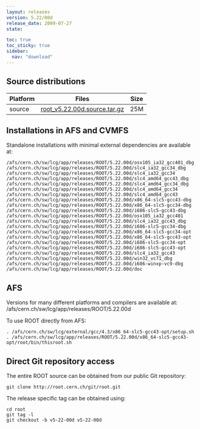 ```yaml
---
layout: releases
version: 5.22/00d
release_date: 2009-07-27
state:

toc: true
toc_sticky: true
sidebar:
  nav: "download"
---
```



## Source distributions

| Platform       | Files | Size |
|-----------|-------|-----|
| source | [root_v5.22.00d.source.tar.gz](https://root.cern.ch/download/root_v5.22.00d.source.tar.gz) |  25M |




## Installations in AFS and CVMFS
Standalone installations with minimal external dependencies are available at:
~~~
/afs/cern.ch/sw/lcg/app/releases/ROOT/5.22.00d/osx105_ia32_gcc401_dbg
/afs/cern.ch/sw/lcg/app/releases/ROOT/5.22.00d/slc4_ia32_gcc34_dbg
/afs/cern.ch/sw/lcg/app/releases/ROOT/5.22.00d/slc4_ia32_gcc34
/afs/cern.ch/sw/lcg/app/releases/ROOT/5.22.00d/slc4_amd64_gcc43_dbg
/afs/cern.ch/sw/lcg/app/releases/ROOT/5.22.00d/slc4_amd64_gcc34_dbg
/afs/cern.ch/sw/lcg/app/releases/ROOT/5.22.00d/slc4_amd64_gcc34
/afs/cern.ch/sw/lcg/app/releases/ROOT/5.22.00d/slc4_amd64_gcc43
/afs/cern.ch/sw/lcg/app/releases/ROOT/5.22.00d/x86_64-slc5-gcc43-dbg
/afs/cern.ch/sw/lcg/app/releases/ROOT/5.22.00d/x86_64-slc5-gcc34-dbg
/afs/cern.ch/sw/lcg/app/releases/ROOT/5.22.00d/i686-slc5-gcc43-dbg
/afs/cern.ch/sw/lcg/app/releases/ROOT/5.22.00d/osx105_ia32_gcc401
/afs/cern.ch/sw/lcg/app/releases/ROOT/5.22.00d/slc4_ia32_gcc43_dbg
/afs/cern.ch/sw/lcg/app/releases/ROOT/5.22.00d/i686-slc5-gcc34-dbg
/afs/cern.ch/sw/lcg/app/releases/ROOT/5.22.00d/x86_64-slc5-gcc34-opt
/afs/cern.ch/sw/lcg/app/releases/ROOT/5.22.00d/x86_64-slc5-gcc43-opt
/afs/cern.ch/sw/lcg/app/releases/ROOT/5.22.00d/i686-slc5-gcc34-opt
/afs/cern.ch/sw/lcg/app/releases/ROOT/5.22.00d/i686-slc5-gcc43-opt
/afs/cern.ch/sw/lcg/app/releases/ROOT/5.22.00d/slc4_ia32_gcc43
/afs/cern.ch/sw/lcg/app/releases/ROOT/5.22.00d/win32_vc71_dbg
/afs/cern.ch/sw/lcg/app/releases/ROOT/5.22.00d/i686-winxp-vc9-dbg
/afs/cern.ch/sw/lcg/app/releases/ROOT/5.22.00d/doc
~~~

## AFS
Versions for many different platforms and compilers are available at:
/afs/cern.ch/sw/lcg/app/releases/ROOT/5.22.00d

To use ROOT directly from AFS:
~~~
. /afs/cern.ch/sw/lcg/external/gcc/4.3/x86_64-slc5-gcc43-opt/setup.sh
. /afs/cern.ch/sw/lcg/app/releases/ROOT/5.22.00d/x86_64-slc5-gcc43-opt/root/bin/thisroot.sh
~~~

## Direct Git repository access
The entire ROOT source can be obtained from our public Git repository:

~~~
git clone http://root.cern.ch/git/root.git
~~~
The release specific tag can be obtained using:
~~~
cd root
git tag -l
git checkout -b v5-22-00d v5-22-00d
~~~
